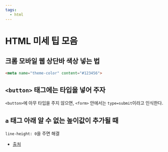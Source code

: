 ```yaml
---
tags:
  - html
---
```


# HTML 미세 팁 모음

## 크롬 모바일 웹 상단바 색상 넣는 법

```html
<meta name="theme-color" content="#123456">
```

## `<button>` 태그에는 타입을 넣어 주자

`<button>`에 아무 타입을 주지 않으면, `<form>` 안에서는 `type=submit`이라고 인식한다.

## `a` 태그 아래 알 수 없는 높이값이 추가될 때

`line-height: 0`을 주면 해결

- [출처](https://stackoverflow.com/questions/8997532/a-tag-taking-some-extra-space-in-html)
